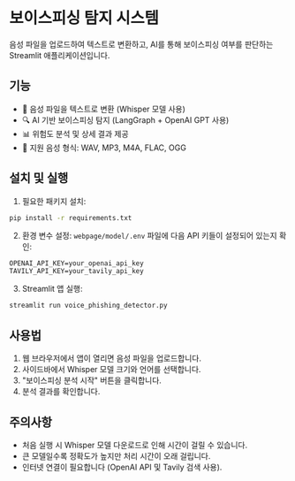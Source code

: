 # 보이스피싱 탐지 시스템

음성 파일을 업로드하여 텍스트로 변환하고, AI를 통해 보이스피싱 여부를 판단하는 Streamlit 애플리케이션입니다.

## 기능

- 🎤 음성 파일을 텍스트로 변환 (Whisper 모델 사용)
- 🔍 AI 기반 보이스피싱 탐지 (LangGraph + OpenAI GPT 사용)
- 📊 위험도 분석 및 상세 결과 제공
- 🎵 지원 음성 형식: WAV, MP3, M4A, FLAC, OGG

## 설치 및 실행

1. 필요한 패키지 설치:
```bash
pip install -r requirements.txt
```

2. 환경 변수 설정:
`webpage/model/.env` 파일에 다음 API 키들이 설정되어 있는지 확인:
```
OPENAI_API_KEY=your_openai_api_key
TAVILY_API_KEY=your_tavily_api_key
```

3. Streamlit 앱 실행:
```bash
streamlit run voice_phishing_detector.py
```

## 사용법

1. 웹 브라우저에서 앱이 열리면 음성 파일을 업로드합니다.
2. 사이드바에서 Whisper 모델 크기와 언어를 선택합니다.
3. "보이스피싱 분석 시작" 버튼을 클릭합니다.
4. 분석 결과를 확인합니다.

## 주의사항

- 처음 실행 시 Whisper 모델 다운로드로 인해 시간이 걸릴 수 있습니다.
- 큰 모델일수록 정확도가 높지만 처리 시간이 오래 걸립니다.
- 인터넷 연결이 필요합니다 (OpenAI API 및 Tavily 검색 사용).